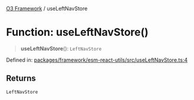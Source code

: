 [O3 Framework](../API.md) / useLeftNavStore

# Function: useLeftNavStore()

> **useLeftNavStore**(): `LeftNavStore`

Defined in: [packages/framework/esm-react-utils/src/useLeftNavStore.ts:4](https://github.com/its-kios09/openmrs-esm-core/blob/main/packages/framework/esm-react-utils/src/useLeftNavStore.ts#L4)

## Returns

`LeftNavStore`
